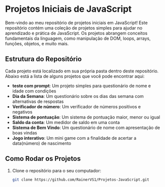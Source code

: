 # Projetos Iniciais de JavaScript

Bem-vindo ao meu repositório de projetos iniciais em JavaScript! Este repositório contém uma coleção de projetos simples para ajudar no aprendizado e prática de JavaScript. Os projetos abrangem conceitos fundamentais da linguagem, como manipulação de DOM, loops, arrays, funções, objetos, e muito mais.

## Estrutura do Repositório

Cada projeto está localizado em sua própria pasta dentro deste repositório. Abaixo está a lista de alguns projetos que você pode encontrar aqui:

- **teste com prompt**: Um projeto simples para questionário de nome e idade com condições
- **Dia da Semana**: Um questionário sobre os dias das semana com alternativas de respostas
- **Verificador de número**: Um verificador de números positivos e negativos
- **Sistema de pontuação**: Um sistema de pontuação maior, menor ou igual
- **Saldo da conta**: Um medidor de saldo em uma conta 
- **Sistema de Bem Vindo**: Um questionário de nome com apresentação de boas vindas
- **Jogo interativo**: Um mini game com a finalidade de acertar a data(número) de nascimento
## Como Rodar os Projetos

1. Clone o repositório para o seu computador:

   ```bash
   git clone https://github.com/RainerVS1/Projetos-JavaScript.git